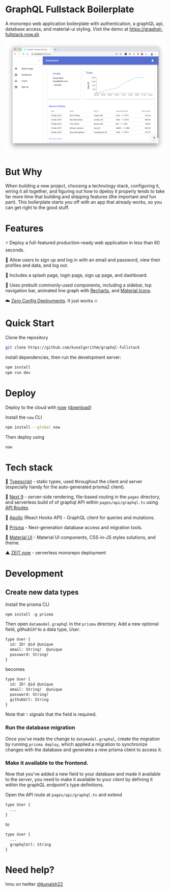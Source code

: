 # GraphQL Fullstack Boilerplate

A monorepo web application boilerplate with authentication, a graphQL api, database access, and material-ui styling. Visit the demo at https://graphql-fullstack.now.sh

![Screenshot](static/screenshot.png)

# But Why

When building a new project, choosing a technology stack, configuring it, wiring it all together, and figuring out how to dpeloy it properly tends to take far more time that building and shipping features (the important *and* fun part). This boilerplate starts you off with an app that already works, so you can get right to the good stuff.

# Features

⚡️ Deploy a full-featured production-ready web application in less than 60 seconds.

🔐 Allow users to sign up and log in with an email and password, view their profiles and data, and log out.

📃 Includes a splash page, login page, sign up page, and dashboard.

🤖‍‍ Uses prebuilt commonly-used components, including a sidebar, top navigation bar, animated line graph with [Recharts](http://recharts.org/en-US/), and [Material Icons](https://material.io/resources/icons/).

☁️ [Zero Config Deployments](https://zeit.co/blog/zero-config). It just works 🔥


# Quick Start

Clone the repository

```bash
git clone https://github.com/kunalgorithm/graphql-fullstack
```

install dependencies, then run the development server:

```bash
npm install
npm run dev
```

# Deploy

Deploy to the cloud with [now](https://zeit.co/now) ([download](https://zeit.co/download))

Install the `now` CLI

```bash
npm install --global now
```

Then deploy using

```bash
now
```


# Tech stack

🤖 [Typescript](https://www.typescriptlang.org) - static types, used throughout the client and server (especially handy for the auto-generated prisma2 client).

🌚 [Next 9](https://github.com/zeit/next.js) - server-side rendering, file-based routing in the `pages` directory, and serverless build of of graphql API within `pages/api/graphql.ts` using [API Routes](https://github.com/zeit/next.js#api-routes)

🦋 [Apollo](https://www.apollographql.com/docs/react/hooks-migration/) (React Hooks API) - GraphQL client for queries and mutations.

🦄 [Prisma](https://prisma.io) - Next-generation database access and migration tools. 

💅 [Material UI](https://material-ui.com) - Material UI components, CSS-in-JS styles solutions, and theme.

▲ [ZEIT now](https://now.sh) - serverless monorepo deployment


# Development 

## Create new data types


Install the prisma CLI

```
npm install -g prisma
```

Then open `datamodel.graphql` in the `prisma` directory. Add a new optional field, _githubUrl_ to a data type, _User_.

```
type User {
  id: ID! @id @unique
  email: String!  @unique
  password: String!
}
```

becomes

```
type User {
  id: ID! @id @unique
  email: String!  @unique
  password: String!
  githubUrl: String 
}
```

Note that `!` signals that the field is required.

### Run the database migration 

Once you've made the change to `datamodel.graphql`, create the migration by running `prisma deploy`, which applied a migration to synchronize changes with the database and generates a new prisma client to access it. 

### Make it available to the frontend. 

Now that you've added a new field to your database and made it available to the _server_, you need to make it available to your _client_ by defining it within the graphQL endpoint's type definitions.  

Open the API route at `pages/api/graphql.ts` and extend 

```
type User {
  ...
}
```

to 

```
type User {
  ...
  graphqlUrl: String
}
```

# Need help? 
hmu on twitter [@kunalsh22](https://twitter.com/kunalsh22)
